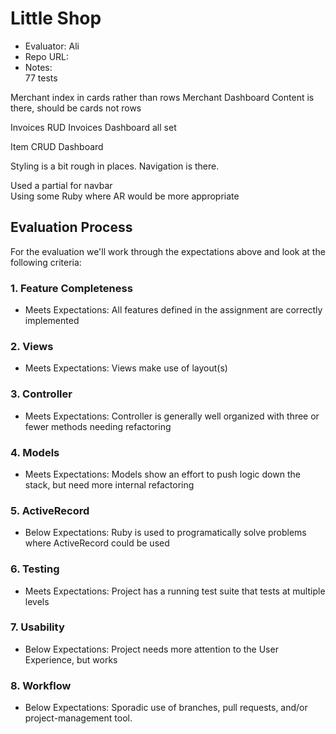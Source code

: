 # Little Shop

- Evaluator: Ali
- Repo URL:  
- Notes:  
77 tests  

Merchant index in cards rather than rows
Merchant Dashboard
Content is there, should be cards not rows  

Invoices RUD
Invoices Dashboard all set

Item CRUD
Dashboard

Styling is a bit rough in places. Navigation is there.

Used a partial for navbar  
Using some Ruby where AR would be more appropriate  


## Evaluation Process

For the evaluation we'll work through the expectations above and look at the following criteria:


### 1. Feature Completeness

* Meets Expectations: All features defined in the assignment are correctly implemented

### 2. Views

* Meets Expectations: Views make use of layout(s)

### 3. Controller

* Meets Expectations: Controller is generally well organized with three or fewer methods needing refactoring


### 4. Models

* Meets Expectations: Models show an effort to push logic down the stack, but need more internal refactoring


### 5. ActiveRecord

* Below Expectations: Ruby is used to programatically solve problems where ActiveRecord could be used

### 6. Testing

* Meets Expectations: Project has a running test suite that tests at multiple levels

### 7. Usability

* Below Expectations: Project needs more attention to the User Experience, but works

### 8. Workflow

* Below Expectations: Sporadic use of branches, pull requests, and/or project-management tool.
